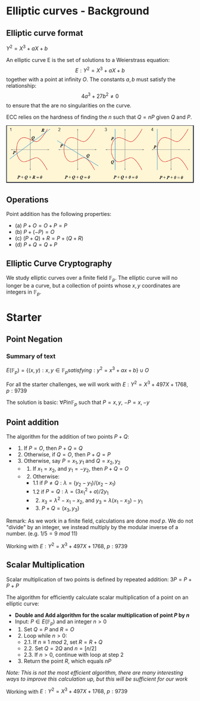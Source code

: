 # Elliptic curves - Background

## Elliptic curve format
$Y^2 = X^3 + a X + b$

An elliptic curve E is the set of solutions to a Weierstrass equation:
$$E: Y^2 = X^3 + a X + b$$
together with a point at infinity $O$. The constants $a,b$ must satisfy the relationship:
$$4a^3 + 27 b^2 \neq 0$$
to ensure that the are no singularities on the curve.

ECC relies on the hardness of finding the $n$ such that $Q = nP$ given $Q$ and $P$.

![Elliptic Curves Point operations](images/point-operations.PNG)

## Operations
Point addition has the following properties:
- (a) $P + O = O + P = P$
- (b) $P + (−P) = O$
- (c) $(P + Q) + R = P + (Q + R)$
- (d) $P + Q = Q + P$


## Elliptic Curve Cryptography
We study elliptic curves over a finite field $\mathbb{F}_p$. The elliptic curve will no longer be a curve, but a collection of points whose $x,y$ coordinates are integers in $\mathbb{F}_p$.


# Starter
## Point Negation
### Summary of text
$E(\mathbb{F}_p) = \{(x,y) : x,y \in \mathbb{F}_p satisfying: y^2 = x^3 + a x + b\} \cup O$

For all the starter challenges, we will work with $E: Y^2 = X^3 + 497 X + 1768, p: 9739$

The solution is basic: $\forall P in \mathbb{F}_p$ such that $P={x,y}$, $-P={x,-y}$


## Point addition

The algorithm for the addition of two points $P+Q$:
- 1. If $P=O$, then $P+Q=Q$
- 2. Otherwise, if $Q=O$, then $P+Q=P$
- 3. Otherwise, say $P={x_1,y_1}$ and $Q={x_2,y_2}$
  - 1. If $x_1=x_2$, and $y_1=-y_2$, then $P+Q=O$
  - 2. Otherwise:
    - 1.1 if $P \neq Q: \lambda = (y_2 - y_1)/(x_2 - x_1)$
    - 1.2 if $P = Q: \lambda = (3x_1^2 + a) / 2y_1$
    - 2. $x_3 = \lambda^2 - x_1 - x_2$, and $y_3 = \lambda (x_1-x_3) - y_1$
    - 3. $P+Q = (x_3, y_3)$

Remark: As we work in a finite field, calculations are done $mod\ p$. We do not "divide" by an integer, we instead multiply by the modular inverse of a number. (e.g. $1/5 = 9\ mod\ 11$)

Working with $E: Y^2 = X^3 + 497 X + 1768,\ p: 9739$


## Scalar Multiplication
Scalar multiplication of two points is defined by repeated addition: $3P = P+P+P$

The algorithm for efficiently calculate scalar multiplication of a point on an elliptic curve:
- **Double and Add algorithm for the scalar multiplication of point $P$ by $n$**
- Input: $P \in E(\mathbb{F}_p)$ and an integer $n > 0$
- 1. Set $Q=P$ and $R=O$
- 2. Loop while $n > 0$:
  - 2.1. If $n \equiv 1 \ mod \ 2$, set $R = R+Q$
  - 2.2. Set $Q = 2Q$ and $n=[n/2]$
  - 2.3. If $n > 0$, continue with loop at step 2
- 3. Return the point $R$, which equals $nP$

*Note: This is not the most efficient algorithm, there are many interesting ways to improve this calculation up, but this will be sufficient for our work*

Working with $E: Y^2 = X^3 + 497 X + 1768,\ p: 9739$




